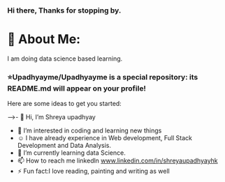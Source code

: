 ### Hi there, Thanks for stopping by.
# 💫 About Me:
I am doing data science based learning.

### ⭐Upadhyayme/Upadhyayme is a special repository: its README.md will appear on your profile!

Here are some ideas to get you started:

-->- 👋 Hi, I’m Shreya upadhyay
- 👀 I’m interested in coding and learning new things
- ☺️ I have already experience in Web development, Full Stack Development and Data Analysis.
- 🌱 I’m currently learning data Science.
- 📫 How to reach me linkedln www.linkedin.com/in/shreyaupadhyayhk
- ⚡ Fun fact:I love reading, painting and writing as well
